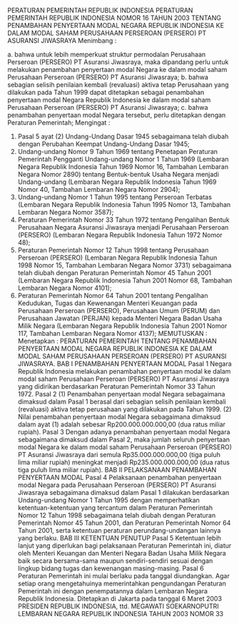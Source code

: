 PERATURAN PEMERINTAH REPUBLIK INDONESIA PERATURAN PEMERINTAH REPUBLIK INDONESIA NOMOR 16 TAHUN 2003 TENTANG PENAMBAHAN PENYERTAAN MODAL NEGARA REPUBLIK INDONESIA KE DALAM MODAL SAHAM PERUSAHAAN PERSEROAN (PERSERO) PT ASURANSI JIWASRAYA
Menimbang :

a. bahwa untuk lebih memperkuat struktur permodalan Perusahaan Perseroan (PERSERO) PT Asuransi Jiwasraya, maka dipandang perlu untuk melakukan penambahan penyertaan modal Negara ke dalam modal saham Perusahaan Perseroan (PERSERO) PT Asuransi Jiwasraya;
b. bahwa sebagian selisih penilaian kembali (revaluasi) aktiva tetap Perusahaan yang dilakukan pada Tahun 1999 dapat ditetapkan sebagai penambahan penyertaan modal Negara Republik Indonesia ke dalam modal saham Perusahaan Perseroan (PERSERO) PT Asuransi Jiwasraya;
c. bahwa penambahan penyertaan modal Negara tersebut, perlu ditetapkan dengan Peraturan Pemerintah;
Mengingat :

1. Pasal 5 ayat (2) Undang-Undang Dasar 1945 sebagaimana telah diubah dengan Perubahan Keempat Undang-Undang Dasar 1945;
2. Undang-undang Nomor 9 Tahun 1969 tentang Penetapan Peraturan Pemerintah Pengganti Undang-undang Nomor 1 Tahun 1969 (Lembaran Negara Republik Indonesia Tahun 1969 Nomor 16, Tambahan Lembaran Negara Nomor 2890) tentang Bentuk-bentuk Usaha Negara menjadi Undang-undang (Lembaran Negara Republik Indonesia Tahun 1969 Nomor 40, Tambahan Lembaran Negara Nomor 2904);
3. Undang-undang Nomor 1 Tahun 1995 tentang Perseroan Terbatas (Lembaran Negara Republik Indonesia Tahun 1995 Nomor 13, Tambahan Lembaran Negara Nomor 3587);
4. Peraturan Pemerintah Nomor 33 Tahun 1972 tentang Pengalihan Bentuk Perusahaan Negara Asuransi Jiwasraya menjadi Perusahaan Perseroan (PERSERO) (Lembaran Negara Republik Indonesia Tahun 1972 Nomor 48);
5. Peraturan Pemerintah Nomor 12 Tahun 1998 tentang Perusahaan Perseroan (PERSERO) (Lembaran Negara Republik Indonesia Tahun 1998 Nomor 15, Tambahan Lembaran Negara Nomor 3731) sebagaimana telah diubah dengan Peraturan Pemerintah Nomor 45 Tahun 2001 (Lembaran Negara Republik Indonesia Tahun 2001 Nomor 68, Tambahan Lembaran Negara Nomor 4101);
6. Peraturan Pemerintah Nomor 64 Tahun 2001 tentang Pengalihan Kedudukan, Tugas dan Kewenangan Menteri Keuangan pada Perusahaan Perseroan (PERSERO), Perusahaan Umum (PERUM) dan Perusahaan Jawatan (PERJAN) kepada Menteri Negara Badan Usaha Milik Negara (Lembaran Negara Republik Indonesia Tahun 2001 Nomor 117, Tambahan Lembaran Negara Nomor 4137);
MEMUTUSKAN :
 Menetapkan : PERATURAN PEMERINTAH TENTANG PENAMBAHAN PENYERTAAN MODAL NEGARA REPUBLIK INDONESIA KE DALAM MODAL SAHAM PERUSAHAAN PERSEROAN (PERSERO) PT ASURANSI JIWASRAYA.
BAB I PENAMBAHAN PENYERTAAN MODAL
Pasal 1
Negara Republik Indonesia melakukan penambahan penyertaan modal ke dalam modal saham Perusahaan Perseroan (PERSERO) PT Asuransi Jiwasraya yang didirikan berdasarkan Peraturan Pemerintah Nomor 33 Tahun 1972.
Pasal 2
(1) Penambahan penyertaan modal Negara sebagaimana dimaksud dalam Pasal 1 berasal dari sebagian selisih penilaian kembali (revaluasi) aktiva tetap perusahaan yang dilakukan pada Tahun 1999.
(2) Nilai penambahan penyertaan modal Negara sebagaimana dimaksud dalam ayat (1) adalah sebesar Rp200.000.000.000,00 (dua ratus miliar rupiah).
Pasal 3
Dengan adanya penambahan penyertaan modal Negara sebagaimana dimaksud dalam Pasal 2, maka jumlah seluruh penyertaan modal Negara ke dalam modal saham Perusahaan Perseroan (PERSERO) PT Asuransi Jiwasraya dari semula Rp35.000.000.000,00 (tiga puluh lima miliar rupiah) meningkat menjadi Rp235.000.000.000,00 (dua ratus tiga puluh lima miliar rupiah).
BAB II PELAKSANAAN PENAMBAHAN PENYERTAAN MODAL
Pasal 4
Pelaksanaan penambahan penyertaan modal Negara pada Perusahaan Perseroan (PERSERO) PT Asuransi Jiwasraya sebagaimana dimaksud dalam Pasal 1 dilakukan berdasarkan Undang-undang Nomor 1 Tahun 1995 dengan memperhatikan ketentuan-ketentuan yang tercantum dalam Peraturan Pemerintah Nomor 12 Tahun 1998 sebagaimana telah diubah dengan Peraturan Pemerintah Nomor 45 Tahun 2001, dan Peraturan Pemerintah Nomor 64 Tahun 2001, serta ketentuan peraturan perundang-undangan lainnya yang berlaku.
BAB III KETENTUAN PENUTUP
Pasal 5
Ketentuan lebih lanjut yang diperlukan bagi pelaksanaan Peraturan Pemerintah ini, diatur oleh Menteri Keuangan dan Menteri Negara Badan Usaha Milik Negara baik secara bersama-sama maupun sendiri-sendiri sesuai dengan lingkup bidang tugas dan kewenangan masing-masing.
Pasal 6
Peraturan Pemerintah ini mulai berlaku pada tanggal diundangkan.
Agar setiap orang mengetahuinya memerintahkan pengundangan Peraturan Pemerintah ini dengan penempatannya dalam Lembaran Negara Republik Indonesia. Ditetapkan di Jakarta pada tanggal 6 Maret 2003 PRESIDEN REPUBLIK INDONESIA, ttd. MEGAWATI SOEKARNOPUTRI LEMBARAN NEGARA REPUBLIK INDONESIA TAHUN 2003 NOMOR 33